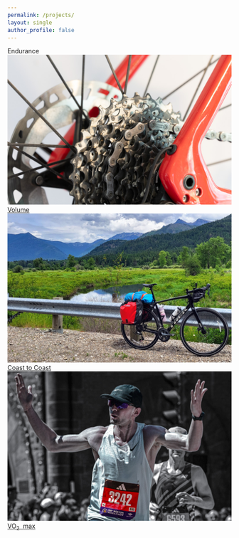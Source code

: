 ```yaml
---
permalink: /projects/
layout: single
author_profile: false
---
```


 <div class="container">
        <div class="portfolio-section">
            <div class="section-title">Endurance</div>
            <div class="portfolio">
                <div class="portfolio-item">
                    <a href="/volume/">
                        <img src="/images/photos/sprocket.jpg" alt="Volume">
                        <div class="overlay">Volume</div>
                    </a>
                </div>
                <div class="portfolio-item">
                    <a href="/coast-to-coast/">
                        <img src="/images/photos/river_mountains.jpg" alt="Coast to Coast">
                        <div class="overlay">Coast to Coast</div>
                    </a>
                </div>
                <div class="portfolio-item">
                    <a href="https://github.com/harveybarnhard/vo2max_longevity">
                        <img src="/images/photos/boston_marathon_2024_mask3.jpg" alt="Coast to Coast">
                        <div class="overlay">VO<sub>2</sub>&nbsp; max</div>
                    </a>
                </div>
            </div>
        </div>
</div>